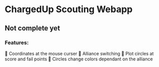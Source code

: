 # ChargedUp Scouting Webapp

## Not complete yet

### Features:

:tada: Coordinates at the mouse curser
🔧 Alliance switching
🔧 Plot circles at score and fail points 
🔧 Circles change colors dependant on the alliance
